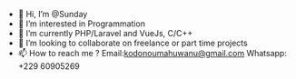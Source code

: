 - 👋 Hi, I’m @Sunday
- 👀 I’m interested in Programmation
- 🌱 I’m currently PHP/Laravel and VueJs, C/C++
- 💞️ I’m looking to collaborate on freelance or part time projects
- 📫 How to reach me ? Email:kodonoumahuwanu@gmail.com  Whatsapp: +229 60905269

<!---
Sunday2000/Sunday2000 is a ✨ special ✨ repository because its `README.md` (this file) appears on your GitHub profile.
You can click the Preview link to take a look at your changes.
--->
